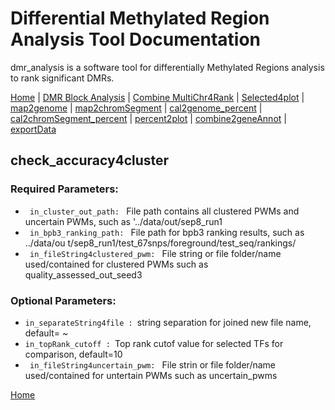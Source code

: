 # Differential Methylated Region Analysis Tool Documentation

dmr_analysis is a software tool for differentially Methylated Regions analysis to rank significant DMRs.



[Home](index.md) | [DMR Block Analysis](dmr_analysis_block.md) | [Combine MultiChr4Rank](dmr_combine_multChrs4rank.md) | [Selected4plot](dmr_selected4plot.md) | [map2genome](dmr_map2genome.md) | [map2chromSegment](dmr_map2chromSegment.md) | [cal2genome_percent](dmr_cal2genome_percent.md) | [cal2chromSegment_percent](dmr_cal2chromSegment_percent.md) | [percent2plot](dmr_percent2plot.md) | [combine2geneAnnot](dmr_combine2geneAnnot.md) | [exportData](dmr_exportData.md)
## check_accuracy4cluster

### Required Parameters:
<ul>
  <li><code> in_cluster_out_path: </code> File path contains all clustered PWMs and uncertain
                        PWMs, such as '../data/out/sep8_run1</li>
<li><code> in_bpb3_ranking_path: </code> File path for bpb3 ranking results, such as ../data/ou
                        t/sep8_run1/test_67snps/foreground/test_seq/rankings/</li>
  <li><code> in_fileString4clustered_pwm: </code> File string or file folder/name used/contained for
                        clustered PWMs such as quality_assessed_out_seed3</li>

    
</ul>


### Optional Parameters:
<ul>
  <li><code>in_separateString4file : </code>string separation for joined new file name, default= ~ </li>
<li><code>in_topRank_cutoff : </code>Top rank cutof value for selected TFs for comparison,
                        default=10 </li>
  <li><code> in_fileString4uncertain_pwm: </code> File strin or file folder/name used/contained for
                        untertain PWMs such as uncertain_pwms</li>

    
</ul>  

[Home](index.md)

